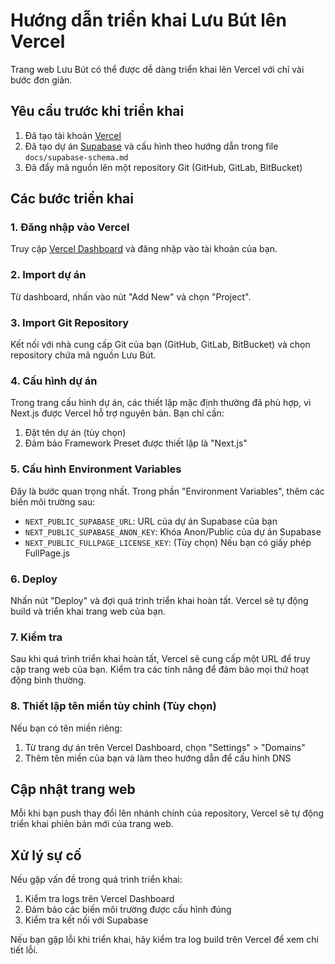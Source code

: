 # Hướng dẫn triển khai Lưu Bút lên Vercel

Trang web Lưu Bút có thể được dễ dàng triển khai lên Vercel với chỉ vài bước đơn giản.

## Yêu cầu trước khi triển khai

1. Đã tạo tài khoản [Vercel](https://vercel.com)
2. Đã tạo dự án [Supabase](https://supabase.com) và cấu hình theo hướng dẫn trong file `docs/supabase-schema.md`
3. Đã đẩy mã nguồn lên một repository Git (GitHub, GitLab, BitBucket)

## Các bước triển khai

### 1. Đăng nhập vào Vercel

Truy cập [Vercel Dashboard](https://vercel.com/dashboard) và đăng nhập vào tài khoản của bạn.

### 2. Import dự án

Từ dashboard, nhấn vào nút "Add New" và chọn "Project".

### 3. Import Git Repository

Kết nối với nhà cung cấp Git của bạn (GitHub, GitLab, BitBucket) và chọn repository chứa mã nguồn Lưu Bút.

### 4. Cấu hình dự án

Trong trang cấu hình dự án, các thiết lập mặc định thường đã phù hợp, vì Next.js được Vercel hỗ trợ nguyên bản. Bạn chỉ cần:

1. Đặt tên dự án (tùy chọn)
2. Đảm bảo Framework Preset được thiết lập là "Next.js"

### 5. Cấu hình Environment Variables

Đây là bước quan trọng nhất. Trong phần "Environment Variables", thêm các biến môi trường sau:

- `NEXT_PUBLIC_SUPABASE_URL`: URL của dự án Supabase của bạn
- `NEXT_PUBLIC_SUPABASE_ANON_KEY`: Khóa Anon/Public của dự án Supabase
- `NEXT_PUBLIC_FULLPAGE_LICENSE_KEY`: (Tùy chọn) Nếu bạn có giấy phép FullPage.js

### 6. Deploy

Nhấn nút "Deploy" và đợi quá trình triển khai hoàn tất. Vercel sẽ tự động build và triển khai trang web của bạn.

### 7. Kiểm tra

Sau khi quá trình triển khai hoàn tất, Vercel sẽ cung cấp một URL để truy cập trang web của bạn. Kiểm tra các tính năng để đảm bảo mọi thứ hoạt động bình thường.

### 8. Thiết lập tên miền tùy chỉnh (Tùy chọn)

Nếu bạn có tên miền riêng:

1. Từ trang dự án trên Vercel Dashboard, chọn "Settings" > "Domains"
2. Thêm tên miền của bạn và làm theo hướng dẫn để cấu hình DNS

## Cập nhật trang web

Mỗi khi bạn push thay đổi lên nhánh chính của repository, Vercel sẽ tự động triển khai phiên bản mới của trang web.

## Xử lý sự cố

Nếu gặp vấn đề trong quá trình triển khai:

1. Kiểm tra logs trên Vercel Dashboard
2. Đảm bảo các biến môi trường được cấu hình đúng
3. Kiểm tra kết nối với Supabase

Nếu bạn gặp lỗi khi triển khai, hãy kiểm tra log build trên Vercel để xem chi tiết lỗi.
